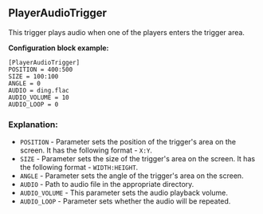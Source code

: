  ## PlayerAudioTrigger

 This trigger plays audio when one of the players enters the trigger area.

 **Configuration block example:**

    [PlayerAudioTrigger]
    POSITION = 400:500
    SIZE = 100:100
    ANGLE = 0
    AUDIO = ding.flac
    AUDIO_VOLUME = 10
    AUDIO_LOOP = 0

 ### Explanation:

 * `POSITION` - Parameter sets the position of the trigger's area on the screen. It has the following format - `X:Y`.
 * `SIZE` - Parameter sets the size of the trigger's area on the screen. It has the following format - `WIDTH:HEIGHT`.
 * `ANGLE` - Parameter sets the angle of the trigger's area on the screen.
 * `AUDIO` - Path to audio file in the appropriate directory.
 * `AUDIO_VOLUME` - This parameter sets the audio playback volume.
 * `AUDIO_LOOP` - Parameter sets whether the audio will be repeated.
